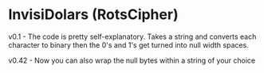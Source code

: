 # InvisiDolars (RotsCipher)

v0.1 - The code is pretty self-explanatory. Takes a string and converts each character to binary then the 0's and 1's get turned into null width spaces.

v0.42 - Now you can also wrap the null bytes within a string of your choice
